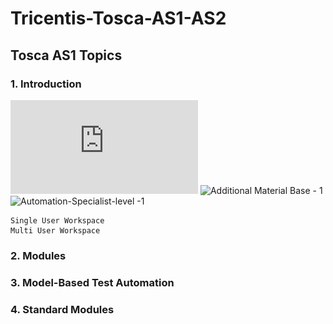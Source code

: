 # Tricentis-Tosca-AS1-AS2

## Tosca AS1 Topics 

### 1. Introduction 
![RoadMap](https://github.com/prapti3/Tricentis-Tosca-AS1-AS2/blob/main/Automating%20web%20application%20testing_Roadmap.pdf)
![Additional Material Base - 1 ](https://github.com/prapti3/Tricentis-Tosca-AS1-AS2/tree/main/AS1_Additional_Material_Base%20(1))
![Automation-Specialist-level -1](https://github.com/prapti3/Tricentis-Tosca-AS1-AS2/tree/main/Automation_Specialist_Level_1_Base%20(1))

```
Single User Workspace
Multi User Workspace
```

### 2. Modules


### 3. Model-Based Test Automation

### 4. Standard Modules 


